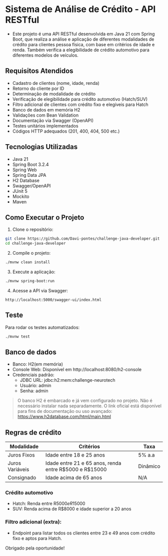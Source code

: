 # Sistema de Análise de Crédito - API RESTful
- Este projeto é uma API RESTful desenvolvida em Java 21 com Spring Boot, que realiza a análise e aplicação de diferentes modalidades de crédito para clientes pessoa física, com base em critérios de idade e renda. Também verifica a elegibilidade de crédito automotivo para diferentes modelos de veículos.
## Requisitos Atendidos

- Cadastro de clientes (nome, idade, renda)
- Retorno do cliente por ID
- Determinação de modalidade de crédito
- Verificação de elegibilidade para crédito automotivo (Hatch/SUV)
- Filtro adicional de clientes com crédito fixo e elegíveis para Hatch
- Banco de dados em memória H2
- Validações com Bean Validation
- Documentação via Swagger (OpenAPI)
- Testes unitários implementados
- Códigos HTTP adequados (201, 400, 404, 500 etc.)

## Tecnologias Utilizadas

- Java 21
- Spring Boot 3.2.4
- Spring Web
- Spring Data JPA
- H2 Database
- Swagger/OpenAPI
- JUnit 5
- Mockito
- Maven

## Como Executar o Projeto
1. Clone o repositório:
``` bash
git clone https://github.com/Davi-pontes/challenge-java-developer.git
cd challenge-java-developer
```
2. Compile o projeto:
``` bash
./mvnw clean install
```
3. Execute a aplicação:
``` bash
./mvnw spring-boot:run
```
4. Acesse a API via Swagger:
```
http://localhost:5000/swagger-ui/index.html
```
## Teste
Para rodar os testes automatizados:
``` bash
./mvnw test
```
## Banco de dados
- Banco: H2(em memória)
- Console Web: Disponível em http://localhost:8080/h2-console
- Credenciais padrão:
  - JDBC URL: jdbc:h2:mem:challenge-neurotech
  - Usuário: admin
  - Senha: admin
> O banco H2 é embarcado e já vem configurado no projeto. Não é necessário instalar nada separadamente.
  O link oficial está disponível para fins de documentação ou uso avançado: https://www.h2database.com/html/main.html

## Regras de crédito
| Modalidade      | Critérios                                                | Taxa     |
| --------------- | -------------------------------------------------------- | -------- |
| Juros Fixos     | Idade entre 18 e 25 anos                                 | 5% a.a   |
| Juros Variáveis | Idade entre 21 e 65 anos, renda entre R\$5000 e R\$15000 | Dinâmico |
| Consignado      | Idade acima de 65 anos                                   | N/A      |

### Crédito automotivo
- Hatch: Renda entre R$5000 e R$15000
- SUV: Renda acima de R$8000 e idade superior a 20 anos

### Filtro adicional (extra):
- Endpoint para listar todos os clientes entre 23 e 49 anos com crédito fixo e aptos para Hatch.

Obrigado pela oportunidade!
